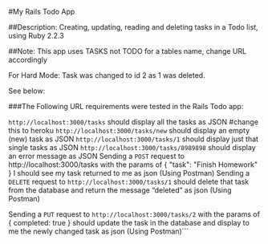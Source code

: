 #My Rails Todo App

##Description:
Creating, updating, reading and deleting tasks in a Todo list, using Ruby 2.2.3

##Note:
This app uses TASKS not TODO for a tables name, change URL accordingly

For Hard Mode: Task was changed to id 2 as 1 was deleted.

See below:

###The Following URL requirements were tested in the Rails Todo app:

`http://localhost:3000/tasks` should display all the tasks as JSON  #change this to heroku
`http://localhost:3000/tasks/new` should display an empty (new) task as JSON
`http://localhost:3000/tasks/1` should display just that single tasks as JSON
`http://localhost:3000/tasks/8989898` should display an error message as JSON
Sending a `POST` request to http://localhost:3000/tasks with the params of { "task": "Finish Homework" } I should see my task returned to me as json (Using Postman)
Sending a `DELETE` request to `http://localhost:3000/tasks/1` should delete that task from the database and return the message “deleted” as json (Using Postman)

Sending a `PUT` request to `http://localhost:3000/tasks/2` with the params of { completed: true } should update the task in the database and display to me the newly changed task as json (Using Postman)```



